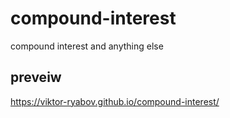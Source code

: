 # compound-interest
compound interest and anything else

## preveiw
https://viktor-ryabov.github.io/compound-interest/
